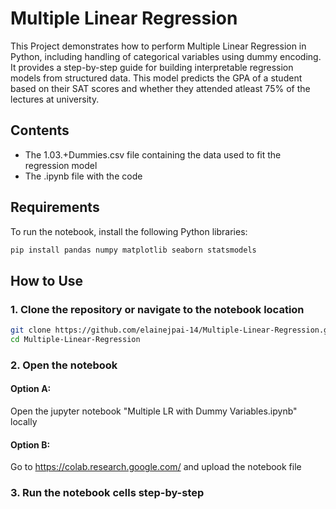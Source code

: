 # Multiple Linear Regression

This Project demonstrates how to perform Multiple Linear Regression in Python, including handling of categorical variables using dummy encoding. It provides a step-by-step guide for building interpretable regression models from structured data. This model predicts the GPA of a student based on their SAT scores and whether they attended atleast 75% of the lectures at university.

## Contents

- The 1.03.+Dummies.csv file containing the data used to fit the regression model
- The .ipynb file with the code

## Requirements

To run the notebook, install the following Python libraries:

```bash
pip install pandas numpy matplotlib seaborn statsmodels
```
## How to Use
### 1. Clone the repository or navigate to the notebook location
```bash
git clone https://github.com/elainejpai-14/Multiple-Linear-Regression.git
cd Multiple-Linear-Regression
```
### 2. Open the notebook
#### Option A:
Open the jupyter notebook "Multiple LR with Dummy Variables.ipynb" locally

#### Option B:
Go to https://colab.research.google.com/ and upload the notebook file

### 3. Run the notebook cells step-by-step

